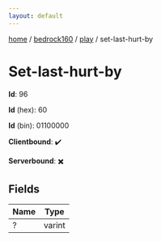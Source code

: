 ```yaml
---
layout: default
---
```


[home](/)  /  [bedrock160](/protocol/bedrock160)  /  [play](/protocol/bedrock160/play)  /  set-last-hurt-by

# Set-last-hurt-by

**Id**: 96

**Id** (hex): 60

**Id** (bin): 01100000

**Clientbound**: ✔️

**Serverbound**: ✖️

## Fields

Name | Type
---|---
? | varint

